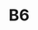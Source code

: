---
layout: mote
menu: false
title: B6
letter: B
description: Mote B6
permalink: /B6/
prev: B5
next: B7
---